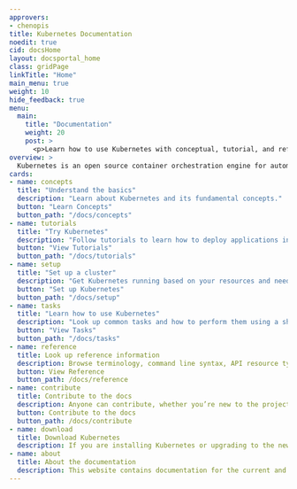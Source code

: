 ```yaml
---
approvers:
- chenopis
title: Kubernetes Documentation
noedit: true
cid: docsHome
layout: docsportal_home
class: gridPage
linkTitle: "Home"
main_menu: true
weight: 10
hide_feedback: true
menu:
  main:
    title: "Documentation"
    weight: 20
    post: >
      <p>Learn how to use Kubernetes with conceptual, tutorial, and reference documentation. You can even <a href="/editdocs/" data-auto-burger-exclude>help contribute to the docs</a>!</p>
overview: >
  Kubernetes is an open source container orchestration engine for automating deployment, scaling, and management of containerized applications. The open source project is hosted by the Cloud Native Computing Foundation (<a href="https://www.cncf.io/about">CNCF</a>).
cards:
- name: concepts
  title: "Understand the basics"
  description: "Learn about Kubernetes and its fundamental concepts."
  button: "Learn Concepts"
  button_path: "/docs/concepts"
- name: tutorials
  title: "Try Kubernetes"
  description: "Follow tutorials to learn how to deploy applications in Kubernetes."
  button: "View Tutorials"
  button_path: "/docs/tutorials"
- name: setup
  title: "Set up a cluster"
  description: "Get Kubernetes running based on your resources and needs."
  button: "Set up Kubernetes"
  button_path: "/docs/setup"
- name: tasks
  title: "Learn how to use Kubernetes"
  description: "Look up common tasks and how to perform them using a short sequence of steps. You can also use <a href="/training/" data-auto-burger-exclude>Kubernetes training</a> for learning."
  button: "View Tasks"
  button_path: "/docs/tasks"
- name: reference
  title: Look up reference information
  description: Browse terminology, command line syntax, API resource types, and setup tool documentation.
  button: View Reference
  button_path: /docs/reference
- name: contribute
  title: Contribute to the docs
  description: Anyone can contribute, whether you’re new to the project or you’ve been around a long time.
  button: Contribute to the docs
  button_path: /docs/contribute
- name: download
  title: Download Kubernetes
  description: If you are installing Kubernetes or upgrading to the newest version, refer to the current release notes.
- name: about
  title: About the documentation
  description: This website contains documentation for the current and previous 4 versions of Kubernetes.
---
```

